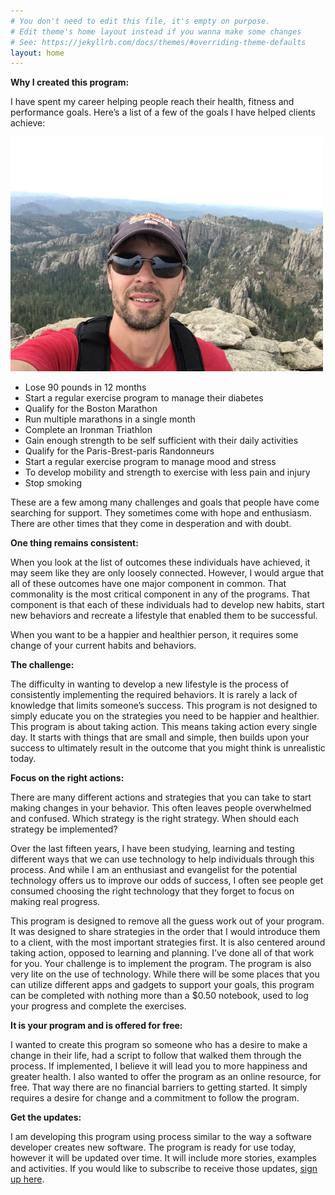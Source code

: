 ```yaml
---
# You don't need to edit this file, it's empty on purpose.
# Edit theme's home layout instead if you wanna make some changes
# See: https://jekyllrb.com/docs/themes/#overriding-theme-defaults
layout: home
---
```


**Why I created this program:**

I have spent my career helping people reach their health, fitness and performance goals. Here’s a list of a few of the goals I have helped clients achieve:

<div class='img-bio' markdown="1">

![Taking on Another Challenge][bio-image]

</div>

* Lose 90 pounds in 12 months
* Start a regular exercise program to manage their diabetes
* Qualify for the Boston Marathon
* Run multiple marathons in a single month
* Complete an Ironman Triathlon
* Gain enough strength to be self sufficient with their daily activities
* Qualify for the Paris-Brest-paris Randonneurs
* Start a regular exercise program to manage mood and stress
* To develop mobility and strength to exercise with less pain and injury
* Stop smoking

These are a few among many challenges and goals that people have come searching for support. They sometimes come with hope and enthusiasm. There are other times that they come in desperation and with doubt.

**One thing remains consistent:**

When you look at the list of outcomes these individuals have achieved, it may seem like they are only loosely connected. However, I would argue that all of these outcomes have one major component in common. That commonality is the most critical component in any of the programs. That component is that each of these individuals had to develop new habits, start new behaviors and recreate a lifestyle that enabled them to be successful.

When you want to be a happier and healthier person, it requires some change of your current habits and behaviors.

**The challenge:**

The difficulty in wanting to develop a new lifestyle is the process of consistently implementing the required behaviors. It is rarely a lack of knowledge that limits someone’s success. This program is not designed to simply educate you on the strategies you need to be happier and healthier. This program is about taking action. This means taking action every single day. It starts with things that are small and simple, then builds upon your success to ultimately result in the outcome that you might think is unrealistic today.

**Focus on the right actions:**

There are many different actions and strategies that you can take to start making changes in your behavior. This often leaves people overwhelmed and confused. Which strategy is the right strategy. When should each strategy be implemented?

Over the last fifteen years, I have been studying, learning and testing different ways that we can use technology to help individuals through this process. And while I am an enthusiast and evangelist for the potential technology offers us to improve our odds of success, I often see people get consumed choosing the right technology that they forget to focus on making real progress.

This program is designed to remove all the guess work out of your program. It was designed to share strategies in the order that I would introduce them to a client, with the most important strategies first. It is also centered around taking action, opposed to learning and planning. I’ve done all of that work for you. Your challenge is to implement the program. The program is also very lite on the use of technology. While there will be some places that you can utilize different apps and gadgets to support your goals, this program can be completed with nothing more than a $0.50 notebook, used to log your progress and complete the exercises.

**It is your program and is offered for free:**

I wanted to create this program so someone who has a desire to make a change in their life, had a script to follow that walked them through the process. If implemented, I believe it will lead you to more happiness and greater health. I also wanted to offer the program as an online resource, for free. That way there are no financial barriers to getting started. It simply requires a desire for change and a commitment to follow the program.

**Get the updates:**

I am developing this program using process similar to the way a software developer creates new software. The program is ready for use today, however it will be updated over time. It will include more stories, examples and activities. If you would like to subscribe to receive those updates, [sign up here](http://eepurl.com/c5qLKv).

[bio-image]: /assets/images/garys-happy-bio.jpg "Taking on Another Challenge"
